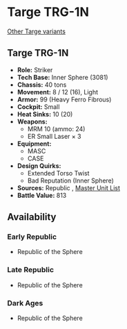# Targe TRG-1N 

[Other Targe variants](../targe.md) 

## Targe TRG-1N 

- **Role:** Striker 
- **Tech Base:** Inner Sphere (3081) 
- **Chassis:** 40 tons 
- **Movement:** 8 / 12 (16), Light 
- **Armor:** 99 (Heavy Ferro Fibrous) 
- **Cockpit:** Small 
- **Heat Sinks:** 10 (20) 
- **Weapons:** 
  - MRM 10 (ammo: 24) 
  - ER Small Laser × 3 
- **Equipment:** 
  - MASC 
  - CASE 
- **Design Quirks:** 
  - Extended Torso Twist 
  - Bad Reputation (Inner Sphere) 
- **Sources:** Republic , [Master Unit List](http://masterunitlist.info/Unit/Details/3164/targe-trg-1n) 
- **Battle Value:** 813 

## Availability 

### Early Republic 

- Republic of the Sphere 

### Late Republic 

- Republic of the Sphere 

### Dark Ages 

- Republic of the Sphere 

